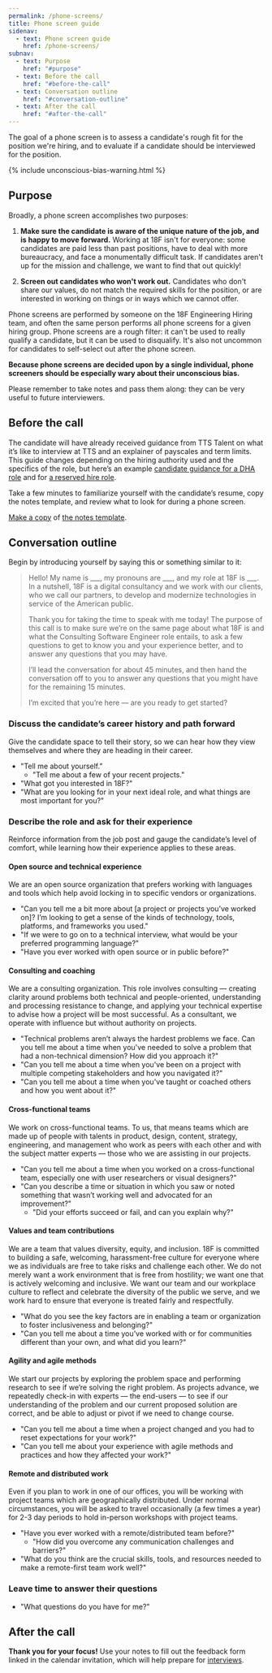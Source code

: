 ```yaml
---
permalink: /phone-screens/
title: Phone screen guide
sidenav:
  - text: Phone screen guide
    href: /phone-screens/
subnav:
  - text: Purpose
    href: "#purpose"
  - text: Before the call
    href: "#before-the-call"
  - text: Conversation outline
    href: "#conversation-outline"
  - text: After the call
    href: "#after-the-call"
---
```


The goal of a phone screen is to assess a candidate's rough fit for the position we're hiring, and to evaluate if a candidate should be interviewed for the position.

{% include unconscious-bias-warning.html %}

## Purpose

Broadly, a phone screen accomplishes two purposes:

1. **Make sure the candidate is aware of the unique nature of the job, and is happy to move forward.** Working at 18F isn't for everyone: some candidates are paid less than past positions, have to deal with more bureaucracy, and face a monumentally difficult task. If candidates aren't up for the mission and challenge, we want to find that out quickly!

2. **Screen out candidates who won't work out.** Candidates who don't share our values, do not match the required skills for the position, or are interested in working on things or in ways which we cannot offer.

Phone screens are performed by someone on the 18F Engineering Hiring team, and often the same person performs all phone screens for a given hiring group. Phone screens are a rough filter: it can't be used to really qualify a candidate, but it can be used to disqualify. It's also not uncommon for candidates to self-select out after the phone screen.

**Because phone screens are decided upon by a single individual, phone screeners should be especially wary about their unconscious bias.**

Please remember to take notes and pass them along: they can be very useful to future interviewers.

## Before the call

The candidate will have already received guidance from TTS Talent on what it’s like to interview at TTS and an explainer of payscales and term limits. This guide changes depending on the hiring authority used and the specifics of the role, but here’s an example [candidate guidance for a DHA role](https://docs.google.com/document/d/10n9DnWP07fjsRcM0Yw3z6OlbWi2nHcg0cKUhXIy-3po/edit) and for [a reserved hire role](https://docs.google.com/document/d/1ci_PgaJty6esQ_C0yk8DKP_8ySpdaxR9plVbK7AO95o/edit).

Take a few minutes to familiarize yourself with the candidate’s resume, copy the notes template, and review what to look for during a phone screen.

<a class="usa-button usa-button-primary" href="https://docs.google.com/document/d/1vMvOODdI_aRMPj6GpzkfY0KxmsUZLKCngun3ub6yJJY/copy">Make a copy</a> of [the notes template](https://docs.google.com/document/d/1vMvOODdI_aRMPj6GpzkfY0KxmsUZLKCngun3ub6yJJY/edit).

## Conversation outline

Begin by introducing yourself by saying this or something similar to it:

> Hello! My name is \_\_\_, my pronouns are \_\_\_, and my role at 18F is \_\_\_. In a nutshell, 18F is a digital consultancy and we work with our clients, who we call our partners, to develop and modernize technologies in service of the American public.
>
> Thank you for taking the time to speak with me today! The purpose of this call is to make sure we’re on the same page about what 18F is and what the Consulting Software Engineer role entails, to ask a few questions to get to know you and your experience better, and to answer any questions that you may have.
>
> I’ll lead the conversation for about 45 minutes, and then hand the conversation off to you to answer any questions that you might have for the remaining 15 minutes.
>
> I’m excited that you’re here — are you ready to get started?

### Discuss the candidate’s career history and path forward

Give the candidate space to tell their story, so we can hear how they view themselves and where they are heading in their career.

- "Tell me about yourself."
  - "Tell me about a few of your recent projects."
- "What got you interested in 18F?"
- "What are you looking for in your next ideal role, and what things are most important for you?"

### Describe the role and ask for their experience

Reinforce information from the job post and gauge the candidate’s level of comfort, while learning how their experience applies to these areas.

#### Open source and technical experience

We are an open source organization that prefers working with languages and tools which help avoid locking in to specific vendors or organizations.

- "Can you tell me a bit more about [a project or projects you’ve worked on]? I’m looking to get a sense of the kinds of technology, tools, platforms, and frameworks you used."
- "If we were to go on to a technical interview, what would be your preferred programming language?"
- "Have you ever worked with open source or in public before?"

#### Consulting and coaching

We are a consulting organization. This role involves consulting — creating clarity around problems both technical and people-oriented, understanding and processing resistance to change, and applying your technical expertise to advise how a project will be most successful. As a consultant, we operate with influence but without authority on projects.

- "Technical problems aren’t always the hardest problems we face. Can you tell me about a time when you've needed to solve a problem that had a non-technical dimension? How did you approach it?"
- "Can you tell me about a time when you've been on a project with multiple competing stakeholders and how you navigated it?"
- "Can you tell me about a time when you've taught or coached others and how you went about it?"

#### Cross-functional teams

We work on cross-functional teams. To us, that means teams which are made up of people with talents in product, design, content, strategy, engineering, and management who work as peers with each other and with the subject matter experts — those who we are assisting in our projects.

- "Can you tell me about a time when you worked on a cross-functional team, especially one with user researchers or visual designers?"
- "Can you describe a time or situation in which you saw or noted something that wasn’t working well and advocated for an improvement?"
  - "Did your efforts succeed or fail, and can you explain why?"

#### Values and team contributions

We are a team that values diversity, equity, and inclusion. 18F is committed to building a safe, welcoming, harassment-free culture for everyone where we as individuals are free to take risks and challenge each other. We do not merely want a work environment that is free from hostility; we want one that is actively welcoming and inclusive. We want our team and our workplace culture to reflect and celebrate the diversity of the public we serve, and we work hard to ensure that everyone is treated fairly and respectfully.

- "What do you see the key factors are in enabling a team or organization to foster inclusiveness and belonging?"
- "Can you tell me about a time you’ve worked with or for communities different than your own, and what did you learn?"

#### Agility and agile methods

We start our projects by exploring the problem space and performing research to see if we’re solving the right problem. As projects advance, we repeatedly check-in with experts — the end-users — to see if our understanding of the problem and our current proposed solution are correct, and be able to adjust or pivot if we need to change course.

- "Can you tell me about a time when a project changed and you had to reset expectations for your work?"
- "Can you tell me about your experience with agile methods and practices and how they affected your work?"

#### Remote and distributed work

Even if you plan to work in one of our offices, you will be working with project teams which are geographically distributed. Under normal circumstances, you will be asked to travel occasionally (a few times a year) for 2-3 day periods to hold in-person workshops with project teams.

- "Have you ever worked with a remote/distributed team before?"
  - "How did you overcome any communication challenges and barriers?"
- "What do you think are the crucial skills, tools, and resources needed to make a remote-first team work well?"

### Leave time to answer their questions

- "What questions do you have for me?"

## After the call

**Thank you for your focus!** Use your notes to fill out the feedback form linked in the calendar invitation, which will help prepare for [interviews]({{site.baseurl}}/interviews/).

